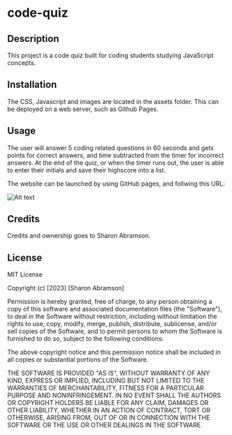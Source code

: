 # code-quiz

## Description

This project is a code quiz built for coding students studying JavaScript concepts. 

## Installation

 The CSS, Javascript and images are located in the assets folder. This can be deployed on a web server, such as Github Pages.

## Usage

The user will answer 5 coding related questions in 60 seconds and gets points for correct answers, and time subtracted from the timer for incorrect answers. At the end of the quiz, or when the timer runs out, the user is able to enter their initials and save their highscore into a list.   

The website can be launched by using GitHub pages, and follwing this URL:

![Alt text](./assets/images/password-generator-screenshot.png) 

## Credits

Credits and ownership goes to Sharon Abramson. 


## License

MIT License

Copyright (c) [2023] [Sharon Abramson]

Permission is hereby granted, free of charge, to any person obtaining a copy
of this software and associated documentation files (the "Software"), to deal
in the Software without restriction, including without limitation the rights
to use, copy, modify, merge, publish, distribute, sublicense, and/or sell
copies of the Software, and to permit persons to whom the Software is
furnished to do so, subject to the following conditions:

The above copyright notice and this permission notice shall be included in all
copies or substantial portions of the Software.

THE SOFTWARE IS PROVIDED "AS IS", WITHOUT WARRANTY OF ANY KIND, EXPRESS OR
IMPLIED, INCLUDING BUT NOT LIMITED TO THE WARRANTIES OF MERCHANTABILITY,
FITNESS FOR A PARTICULAR PURPOSE AND NONINFRINGEMENT. IN NO EVENT SHALL THE
AUTHORS OR COPYRIGHT HOLDERS BE LIABLE FOR ANY CLAIM, DAMAGES OR OTHER
LIABILITY, WHETHER IN AN ACTION OF CONTRACT, TORT OR OTHERWISE, ARISING FROM,
OUT OF OR IN CONNECTION WITH THE SOFTWARE OR THE USE OR OTHER DEALINGS IN THE
SOFTWARE.